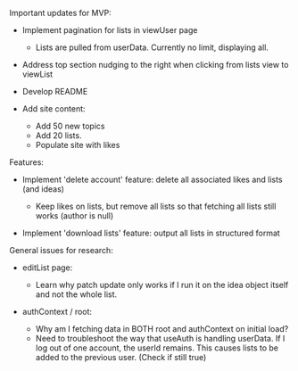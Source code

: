 Important updates for MVP:

- Implement pagination for lists in viewUser page
    - Lists are pulled from userData. Currently no limit, displaying all. 

- Address top section nudging to the right when clicking from lists view to viewList


- Develop README

- Add site content:
    - Add 50 new topics
    - Add 20 lists. 
    - Populate site with likes




Features:

- Implement 'delete account' feature: delete all associated likes and lists (and ideas)
    - Keep likes on lists, but remove all lists so that fetching all lists still works (author is null)

- Implement 'download lists' feature: output all lists in structured format


General issues for research:
- editList page:
    - Learn why patch update only works if I run it on the idea object itself and not the whole list. 

- authContext / root:
    - Why am I fetching data in BOTH root and authContext on initial load?
    - Need to troubleshoot the way that useAuth is handling userData. 
        If I log out of one account, the userId remains. This causes lists to be added to the previous user. (Check if still true)

